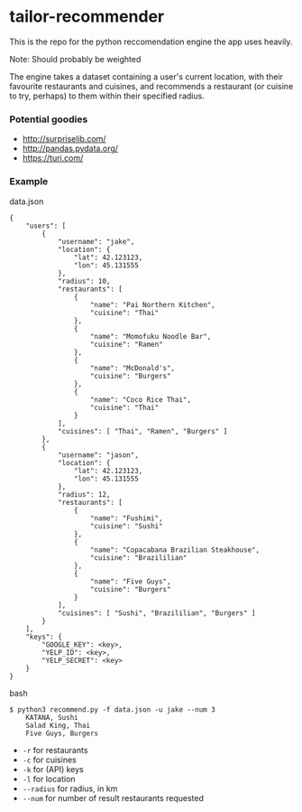 # tailor-recommender
This is the repo for the python reccomendation engine the app uses heavily.

Note: Should probably be weighted

The engine takes a dataset containing a user's current location, with their favourite restaurants and cuisines, and recommends a restaurant (or cuisine to try, perhaps) to them within their specified radius.

### Potential goodies

- http://surpriselib.com/
- http://pandas.pydata.org/
- https://turi.com/

### Example

data.json
```
{
    "users": [
        {
            "username": "jake",
            "location": {
                "lat": 42.123123,
                "lon": 45.131555
            },
            "radius": 10,
            "restaurants": [
                {
                    "name": "Pai Northern Kitchen",
                    "cuisine": "Thai"
                },
                {
                    "name": "Momofuku Noodle Bar",
                    "cuisine": "Ramen"
                },
                {
                    "name": "McDonald's",
                    "cuisine": "Burgers"
                },
                {
                    "name": "Coco Rice Thai",
                    "cuisine": "Thai"
                }
            ],
            "cuisines": [ "Thai", "Ramen", "Burgers" ]
        },
        {
            "username": "jason",
            "location": {
                "lat": 42.123123,
                "lon": 45.131555
            },
            "radius": 12,
            "restaurants": [
                {
                    "name": "Fushimi",
                    "cuisine": "Sushi"
                },
                {
                    "name": "Copacabana Brazilian Steakhouse",
                    "cuisine": "Brazililian"
                },
                {
                    "name": "Five Guys",
                    "cuisine": "Burgers"
                }
            ],
            "cuisines": [ "Sushi", "Brazililian", "Burgers" ]
        }
    ],
    "keys": {
        "GOOGLE_KEY": <key>,
        "YELP_ID": <key>,
        "YELP_SECRET": <key>
    }
}
```

bash

```
$ python3 recommend.py -f data.json -u jake --num 3
    KATANA, Sushi
    Salad King, Thai
    Five Guys, Burgers
```

- `-r` for restaurants
- `-c` for cuisines
- `-k` for (API) keys
- `-l` for location
- `--radius` for radius, in km
- `--num` for number of result restaurants requested 